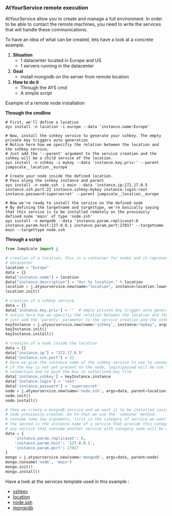 ### AtYourService remote execution

AtYourService allow you to create and manage a full environment.
In order to be able to contact the remote machines, you need to write the services that will handle these communications.

To have an idea of what can be created, lets have a look at a concrete example.

1. **Situation**
    - 1 datacenter located in Europe and US
    - 1 servers running in the datacenter
2. **Goal**
    - install mongodb on the server from remote location
3. **How to do it**
    - Through the AYS cmd
    - A simple script



Example of a remote node installation

**Through the cmdline**
```
# First, we'll define a location
ays install -n location -i europe --data 'instance.name:Europe'

# Now, install the sshkey service to generate your sshkey. The empty private key triggers auto generation
# Notice here how we specifiy the relation between the location and the sshkey service,
# Just add the '--parent' argument to the service creation and the sshkey will be a child service of the location.
ays install -n sshkey -i mykey --data 'instance.key.priv:' --parent jumpscale__location__europe

# Create your node inside the defined location.
# Pass along the sshkey instance and parent
ays install -n node.ssh -i main --data 'instance.ip:172.17.0.5 instance.ssh.port:22 instance.sshkey:mykey instance.login:root instance.password:supersecret' --parent jumpscale__location__europe

# Now we're ready to install the service on the defined node
# By defining the targetname and targettype, we're basically saying that this service is to be installed remotely on the previously defined node 'main' of type 'node.ssh'
ays install -n mongodb --data 'instance.param.replicaset:0 instance.param.host:127.0.0.1 instance.param.port:27017' --targetname main --targettype node.ssh
```


**Through a script**
```python
from JumpScale import j

# creation of a location, this is a container for nodes and it represent the
# datacenter
location = "Europe"
data = {}
data["instance.name"] = location
data["instance.description"] = "Our %s location." % location
location = j.atyourservice.new(name="location", instance=location.lower(), args=data)
location.init()

# creation of a sshkey service
data = {}
data['instance.key.priv'] = ''  # empty private key trigger auto generation
# notice here how we specifiy the relation between the location and the sshkey service,
# just add the 'parent=' parameter to the service creation and the sshkey will be a child service of the location.
keyInstance = j.atyourservice.new(name='sshkey', instance="mykey", args=data, parent=location)
keyInstance.init()
keyInstance.install()

# creation of a node inside the location
data = {}
data["instance.ip"] = "172.17.0.5"
data["instance.ssh.port"] = 22
# here we give the instance name of the sshkey service to use to connect to this node
# if the key is not yet present on the node, login/passwd will be use for first
# connection and to push the key in authorized_key file.
data['instance.sshkey'] = keyInstance.instance
data['instance.login'] = 'root'
data['instance.password'] = 'supersecret'
node = j.atyourservice.new(name='node.ssh', args=data, parent=location)
node.init()
node.install()

# then we create a mongodb service and we want it to be installed inside the
# node previously created. Do to that we use the 'comsune' method.
# consume take two arguments, first is the category of service we want to consume
# the second is the instance name of a service that provide this category
# any service that consume another service with category node will be executed from inside this node.
data = {
    'instance.param.replicaset': 0,
    'instance.param.host': '127.0.0.1',
    'instance.param.port': 27017
}
mongo = j.atyourservice.new(name='mongodb', args=data, parent=node)
mongo.consume('node', 'main')
mongo.init()
mongo.install()
```

Have a look at the services template used in this example :
- [sshkey](https://github.com/Jumpscale/ays_jumpscale7/tree/master/_ays/sshkey)
- [location](https://github.com/Jumpscale/ays_jumpscale7/tree/master/_ays/location)
- [node.ssh](https://github.com/Jumpscale/ays_jumpscale7/tree/master/_ays/node.ssh)
- [mongodb](https://github.com/Jumpscale/ays_jumpscale7/tree/master/_servers/mongodb)
